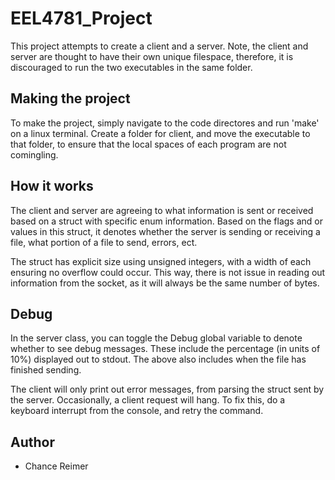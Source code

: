 # EEL4781_Project

This project attempts to create a client and a server. Note, the client and server are thought to have their own unique filespace, therefore, it is discouraged to run the two executables in the same folder. 

## Making the project
To make the project, simply navigate to the code directores and run 'make' on a linux terminal. Create a folder for client, and move the executable to that folder, to ensure that the local spaces of each program are not comingling.

## How it works
The client and server are agreeing to what information is sent or received based on a struct with specific enum information. Based on the flags and or values in this struct, it denotes whether the server is sending or receiving a file, what portion of a file to send, errors, ect.

The struct has explicit size using unsigned integers, with a width of each ensuring no overflow could occur. This way, there is not issue in reading out information from the socket, as it will always be the same number of bytes.

## Debug

In the server class, you can toggle the Debug global variable to denote whether to see debug messages. These include the percentage (in units of 10%) displayed out to stdout. 
The above also includes when the file has finished sending.

The client will only print out error messages, from parsing the struct sent by the server. Occasionally, a client request will hang. To fix this, do a keyboard interrupt from the console, and retry the command. 

## Author

* Chance Reimer
